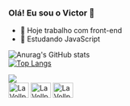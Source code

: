 ### Olá! Eu sou o Victor 🖖


- 🔭 Hoje trabalho com front-end
- 🌱 Estudando JavaScript

![Anurag's GitHub stats](https://github-readme-stats.vercel.app/api?username=LaVollpe&show_icons=true&theme=dracula)  
[![Top Langs](https://github-readme-stats.vercel.app/api/top-langs/?username=LaVollpe)](https://github.com/anuraghazra/github-readme-stats) 
  
                                                                                                                                     
<div style="display: flex-direction: row;">
<a href="https://www.linkedin.com/in/victor-melo-500baa233/" target="_blank"><img src= "https://img.shields.io/badge/LinkedIn-0077B5?style=for-the-badge&logo=linkedin&logoColor=white" target="_blank"></a> </div>

 <div style="display: flex-direction: row;">
<img align="center" alt="LaVollpe-CSS3" height="30" width="40" src="https://cdn.jsdelivr.net/gh/devicons/devicon/icons/html5/html5-plain.svg">
<img align="center" alt="LaVollpe-CSS3" height="30" width="40" src="https://cdn.jsdelivr.net/gh/devicons/devicon/icons/css3/css3-plain.svg"> 
<img align="center" alt="LaVollpe-CSS3" height="30" width="40" src="https://cdn.jsdelivr.net/gh/devicons/devicon/icons/javascript/javascript-plain.svg"> 
</div>  
